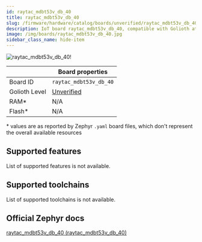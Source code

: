 ```yaml
---
id: raytac_mdbt53v_db_40
title: raytac_mdbt53v_db_40
slug: /firmware/hardware/catalog/boards/unverified/raytac_mdbt53v_db_40
description: IoT board raytac_mdbt53v_db_40, compatible with Golioth at unverified level.
image: /img/boards/raytac_mdbt53v_db_40.jpg
sidebar_class_name: hide-item
---
```


[//]: # (This is an auto-generated file, do not edit! Changes to it will be lost upon re-generation)

![raytac_mdbt53v_db_40!](/img/boards/raytac_mdbt53v_db_40.jpg "raytac_mdbt53v_db_40")

|                | Board properties     |
| -------------  | -------------------- |
| Board ID       | `raytac_mdbt53v_db_40` |
| Golioth Level  | [Unverified](/firmware/hardware#unverified-boards) |
| RAM*           | N/A |
| Flash*         | N/A |

\* values are as reported by Zephyr `.yaml` board files, which don't represent the overall available resources



## Supported features

List of supported features is not available.

## Supported toolchains

List of supported toolchains is not available.

## Official Zephyr docs

[raytac_mdbt53v_db_40 (raytac_mdbt53v_db_40)](https://docs.zephyrproject.org/latest/boards/raytac/mdbt53v_db_40/doc/index.html)
